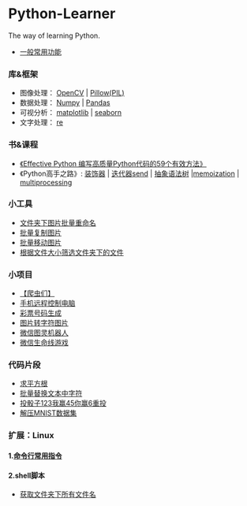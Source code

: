 # Python-Learner

The way of learning Python.

* [一般常用功能](./useful)


### 库&框架
* 图像处理： [OpenCV](./tools/OpenCV) | [Pillow(PIL)](https://www.cnblogs.com/sun-haiyu/p/7127582.html)
* 数据处理： [Numpy](./tools/numpy) | [Pandas](./tools/pandas)
* 可视分析： [matplotlib](./tools/matplotlib) | [seaborn](./tools/seaborn)
* 文字处理： [re](./tools/re)


### 书&课程
* [《Effective Python 编写高质量Python代码的59个有效方法》](/Books-Classes/Effective-Python)
* 《Python高手之路》:  [装饰器](./Books-Classes/PythonHackersGuide/learn_decorator.ipynb) | [迭代器send](./Books-Classes/PythonHackersGuide/learn_generator_send.py) | [抽象语法树](./Books-Classes/PythonHackersGuide/ast.py) |[memoization](https://blog.csdn.net/feeltouch/article/details/45072725) | [multiprocessing](https://blog.csdn.net/cityzenoldwang/article/details/78584175)

### 小工具
* [文件夹下图片批量重命名](./tools/mine/rename.py)
* [批量复制图片](./tools/mine/copyImg.py)
* [批量移动图片](./tools/mine/moveImg.py)
* [根据文件大小筛选文件夹下的文件](./tools/mine/filterSize.py)

### 小项目
* [【爬虫们】](/Project/crawler) 
* [手机远程控制电脑](/Project/Remote-Control-Computer) 
* [彩票号码生成](/Project/CaiPiao)
* [图片转字符图片](/Project/pic2charpic)
* [微信图灵机器人](/Project/wechatRobot)
* [微信生命线游戏](/Project/Lifeline)

### 代码片段
* [求平方根](/CodePiece/squareroot.py)
* [批量替换文本中字符](/CodePiece/%E6%89%B9%E9%87%8F%E6%9B%BF%E6%8D%A2%E6%96%87%E6%9C%AC%E4%B8%AD%E7%9A%84%E5%AD%97%E7%AC%A6.py)
* [投骰子123我赢45你赢6重投](/CodePiece/投骰子123我赢45你赢.py)
* [解压MNIST数据集](/CodePiece/unzip_MNIST.py)


### 扩展：Linux

#### 1.[命令行常用指令](./linux/)

#### 2.shell脚本
* [获取文件夹下所有文件名](./linux/shell/getAllName.sh)
